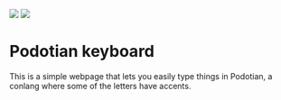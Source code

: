 
![](https://img.shields.io/badge/stable-0.1.0-f65) ![](https://img.shields.io/github/license/anpang54/podotian-keyboard)

# Podotian keyboard

This is a simple webpage that lets you easily type things in Podotian, a conlang where some of the letters have accents.
